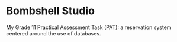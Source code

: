 # Bombshell Studio
 My Grade 11 Practical Assessment Task (PAT): a reservation system centered around the use of databases.
